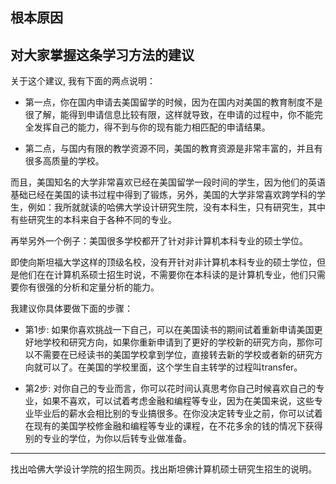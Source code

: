 ## 根本原因

## 对大家掌握这条学习方法的建议

关于这个建议, 我有下面的两点说明：

- 第一点，你在国内申请去美国留学的时候，因为在国内对美国的教育制度不是很了解，能得到申请信息比较有限，这样就导致，在申请的过程中，你不能完全发挥自己的能力，得不到与你的现有能力相匹配的申请结果。

- 第二点，与国内有限的教学资源不同，美国的教育资源是非常丰富的，并且有很多高质量的学校。

而且，美国知名的大学非常喜欢已经在美国留学一段时间的学生，因为他们的英语基础已经在美国的读书过程中得到了锻炼，另外，美国的大学非常喜欢跨学科的学生，例如：我所就就读的哈佛大学设计研究生院，没有本科生，只有研究生，其中有些研究生的本科来自于各种不同的专业。

再举另外一个例子：美国很多学校都开了针对非计算机本科专业的硕士学位。

即使向斯坦福大学这样的顶级名校，没有开针对非计算机本科专业的硕士学位，但是他们在在计算机系硕士招生时说，不需要你在本科读的是计算机专业，他们只需要你有很强的分析和定量分析的能力。

我建议你具体要做下面的步骤：

- 第1步: 如果你喜欢挑战一下自己，可以在美国读书的期间试着重新申请美国更好地学校和研究方向，如果你重新申请到了更好的学校新的研究方向，那你可以不需要在已经读书的美国学校拿到学位，直接转去新的学校或者新的研究方向就可以了。在美国的学校里面，这个学生自主转学的过程叫transfer。

- 第2步: 对你自己的专业而言，你可以花时间认真思考你自己时候喜欢自己的专业，如果不喜欢，可以试着考虑金融和编程等专业，因为在美国来说，这些专业毕业后的薪水会相比别的专业搞很多。在你没决定转专业之前，你可以试着在现有的美国学校修金融和编程等专业的课程，在不花多余的钱的情况下获得别的专业的学位，为你以后转专业做准备。

------

找出哈佛大学设计学院的招生网页。找出斯坦佛计算机硕士研究生招生的说明。

